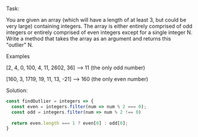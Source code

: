 Task:

You are given an array (which will have a length of at least 3, but could be very large) containing integers. The array is either entirely comprised of odd integers or entirely comprised of even integers except for a single integer N. Write a method that takes the array as an argument and returns this "outlier" N.

Examples

[2, 4, 0, 100, 4, 11, 2602, 36] -->  11 (the only odd number)

[160, 3, 1719, 19, 11, 13, -21] --> 160 (the only even number)

Solution:

```js
const findOutlier = integers => {
  const even = integers.filter(num => num % 2 === 0);
  const odd = integers.filter(num => num % 2 !== 0)
  
  return even.length === 1 ? even[0] : odd[0];  
}
```
